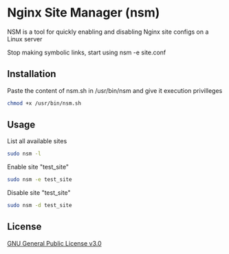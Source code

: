 # Nginx Site Manager (nsm)

NSM is a tool for quickly enabling and disabling Nginx site configs on a Linux server

Stop making symbolic links, start using nsm -e site.conf

## Installation

Paste the content of nsm.sh in /usr/bin/nsm
and give it execution privilleges
```bash
chmod +x /usr/bin/nsm.sh
```

## Usage
List all available sites

```bash
sudo nsm -l
```
Enable site "test_site"
```bash
sudo nsm -e test_site
```
Disable site "test_site"
```bash
sudo nsm -d test_site
```
## License
[GNU General Public License v3.0](https://choosealicense.com/licenses/gpl-3.0/)

